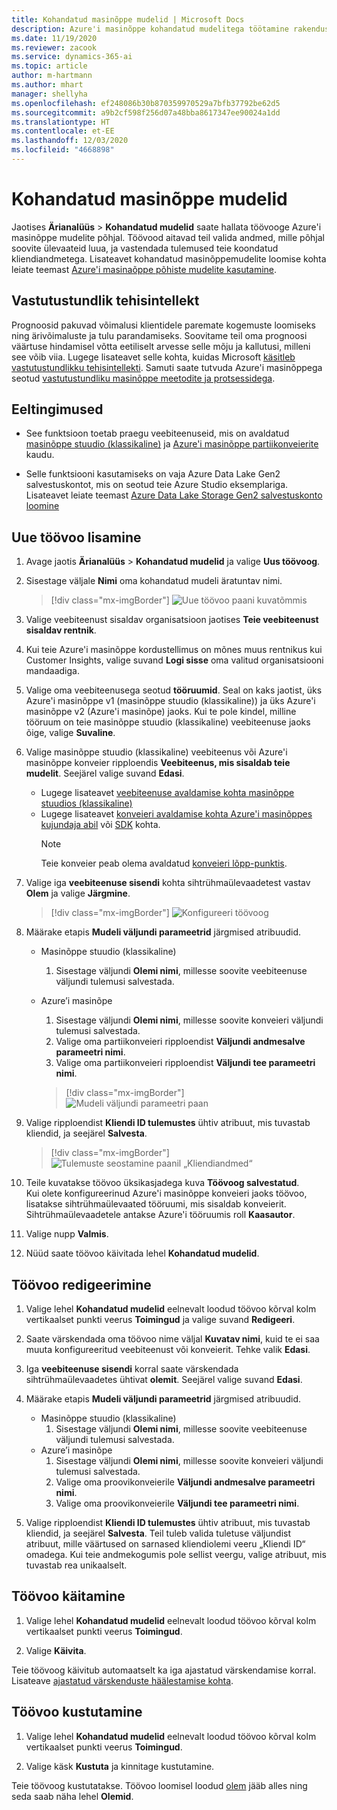 ```yaml
---
title: Kohandatud masinõppe mudelid | Microsoft Docs
description: Azure'i masinõppe kohandatud mudelitega töötamine rakenduses Dynamics 365 Customer Insights.
ms.date: 11/19/2020
ms.reviewer: zacook
ms.service: dynamics-365-ai
ms.topic: article
author: m-hartmann
ms.author: mhart
manager: shellyha
ms.openlocfilehash: ef248086b30b870359970529a7bfb37792be62d5
ms.sourcegitcommit: a9b2cf598f256d07a48bba8617347ee90024a1dd
ms.translationtype: HT
ms.contentlocale: et-EE
ms.lasthandoff: 12/03/2020
ms.locfileid: "4668898"
---
```

# <a name="custom-machine-learning-models"></a>Kohandatud masinõppe mudelid

Jaotises **Ärianalüüs** > **Kohandatud mudelid** saate hallata töövooge Azure'i masinõppe mudelite põhjal. Töövood aitavad teil valida andmed, mille põhjal soovite ülevaateid luua, ja vastendada tulemused teie koondatud kliendiandmetega. Lisateavet kohandatud masinõppemudelite loomise kohta leiate teemast [Azure'i masinaõppe põhiste mudelite kasutamine](azure-machine-learning-experiments.md).

## <a name="responsible-ai"></a>Vastutustundlik tehisintellekt

Prognoosid pakuvad võimalusi klientidele paremate kogemuste loomiseks ning ärivõimaluste ja tulu parandamiseks. Soovitame teil oma prognoosi väärtuse hindamisel võtta eetiliselt arvesse selle mõju ja kallutusi, milleni see võib viia. Lugege lisateavet selle kohta, kuidas Microsoft [käsitleb vastutustundlikku tehisintellekti](https://www.microsoft.com/ai/responsible-ai?activetab=pivot1%3aprimaryr6). Samuti saate tutvuda Azure'i masinõppega seotud [vastutustundliku masinõppe meetodite ja protsessidega](https://docs.microsoft.com/azure/machine-learning/concept-responsible-ml).

## <a name="prerequisites"></a>Eeltingimused

- See funktsioon toetab praegu veebiteenuseid, mis on avaldatud [masinõppe stuudio (klassikaline)](https://studio.azureml.net) ja [Azure'i masinõppe partiikonveierite](https://docs.microsoft.com/azure/machine-learning/concept-ml-pipelines) kaudu.

- Selle funktsiooni kasutamiseks on vaja Azure Data Lake Gen2 salvestuskontot, mis on seotud teie Azure Studio eksemplariga. Lisateavet leiate teemast [Azure Data Lake Storage Gen2 salvestuskonto loomine](https://docs.microsoft.com/azure/storage/blobs/data-lake-storage-quickstart-create-account)

## <a name="add-a-new-workflow"></a>Uue töövoo lisamine

1. Avage jaotis **Ärianalüüs** > **Kohandatud mudelid** ja valige **Uus töövoog**.

1. Sisestage väljale **Nimi** oma kohandatud mudeli äratuntav nimi.

   > [!div class="mx-imgBorder"]
   > ![Uue töövoo paani kuvatõmmis](media/new-workflowv2.png "Uue töövoo paani kuvatõmmis")

1. Valige veebiteenust sisaldav organisatsioon jaotises **Teie veebiteenust sisaldav rentnik**.

1. Kui teie Azure'i masinõppe kordustellimus on mõnes muus rentnikus kui Customer Insights, valige suvand **Logi sisse** oma valitud organisatsiooni mandaadiga.

1. Valige oma veebiteenusega seotud **tööruumid**. Seal on kaks jaotist, üks Azure'i masinõppe v1 (masinõppe stuudio (klassikaline)) ja üks Azure'i masinõppe v2 (Azure'i masinõpe) jaoks. Kui te pole kindel, milline tööruum on teie masinõppe stuudio (klassikaline) veebiteenuse jaoks õige, valige **Suvaline**.

1. Valige masinõppe stuudio (klassikaline) veebiteenus või Azure'i masinõppe konveier ripploendis **Veebiteenus, mis sisaldab teie mudelit**. Seejärel valige suvand **Edasi**.
   - Lugege lisateavet [veebiteenuse avaldamise kohta masinõppe stuudios (klassikaline)](https://docs.microsoft.com/azure/machine-learning/studio/deploy-a-machine-learning-web-service#deploy-it-as-a-new-web-service)
   - Lugege lisateavet [konveieri avaldamise kohta Azure'i masinõppes kujundaja abil](https://docs.microsoft.com/azure/machine-learning/concept-ml-pipelines#building-pipelines-with-the-designer) või [SDK](https://docs.microsoft.com/azure/machine-learning/concept-ml-pipelines#building-pipelines-with-the-python-sdk) kohta. 
     > [!NOTE]
     > Teie konveier peab olema avaldatud [konveieri lõpp-punktis](https://docs.microsoft.com/azure/machine-learning/how-to-run-batch-predictions-designer#submit-a-pipeline-run).

1. Valige iga **veebiteenuse sisendi** kohta sihtrühmaülevaadetest vastav **Olem** ja valige **Järgmine**.

   > [!div class="mx-imgBorder"]
   > ![Konfigureeri töövoog](media/intelligence-screen2-updated.png "Konfigureeri töövoog")

1. Määrake etapis **Mudeli väljundi parameetrid** järgmised atribuudid.
   - Masinõppe stuudio (klassikaline)
      1. Sisestage väljundi **Olemi nimi**, millesse soovite veebiteenuse väljundi tulemusi salvestada.
   - Azure’i masinõpe
      1. Sisestage väljundi **Olemi nimi**, millesse soovite konveieri väljundi tulemusi salvestada.
      1. Valige oma partiikonveieri ripploendist **Väljundi andmesalve parameetri nimi**.
      1. Valige oma partiikonveieri ripploendist **Väljundi tee parameetri nimi**.
      
      > [!div class="mx-imgBorder"]
      > ![Mudeli väljundi parameetri paan](media/intelligence-screen3-outputparameters.png "Mudeli väljundi parameetri paan")

1. Valige ripploendist **Kliendi ID tulemustes** ühtiv atribuut, mis tuvastab kliendid, ja seejärel **Salvesta**.
   
   > [!div class="mx-imgBorder"]
   > ![Tulemuste seostamine paanil „Kliendiandmed“](media/intelligence-screen4-relatetocustomer.png "Tulemuste seostamine paanil „Kliendiandmed“")

1. Teile kuvatakse töövoo üksikasjadega kuva **Töövoog salvestatud**.    
   Kui olete konfigureerinud Azure'i masinõppe konveieri jaoks töövoo, lisatakse sihtrühmaülevaated tööruumi, mis sisaldab konveierit. Sihtrühmaülevaadetele antakse Azure'i tööruumis roll **Kaasautor**.

1. Valige nupp **Valmis**.

1. Nüüd saate töövoo käivitada lehel **Kohandatud mudelid**.

## <a name="edit-a-workflow"></a>Töövoo redigeerimine

1. Valige lehel **Kohandatud mudelid** eelnevalt loodud töövoo kõrval kolm vertikaalset punkti veerus **Toimingud** ja valige suvand **Redigeeri**.

1. Saate värskendada oma töövoo nime väljal **Kuvatav nimi**, kuid te ei saa muuta konfigureeritud veebiteenust või konveierit. Tehke valik **Edasi**.

1. Iga **veebiteenuse sisendi** korral saate värskendada sihtrühmaülevaadetes ühtivat **olemit**. Seejärel valige suvand **Edasi**.

1. Määrake etapis **Mudeli väljundi parameetrid** järgmised atribuudid.
   - Masinõppe stuudio (klassikaline)
      1. Sisestage väljundi **Olemi nimi**, millesse soovite veebiteenuse väljundi tulemusi salvestada.
   - Azure’i masinõpe
      1. Sisestage väljundi **Olemi nimi**, millesse soovite konveieri väljundi tulemusi salvestada.
      1. Valige oma proovikonveierile **Väljundi andmesalve parameetri nimi**.
      1. Valige oma proovikonveierile **Väljundi tee parameetri nimi**.

1. Valige ripploendist **Kliendi ID tulemustes** ühtiv atribuut, mis tuvastab kliendid, ja seejärel **Salvesta**.
   Teil tuleb valida tuletuse väljundist atribuut, mille väärtused on sarnased kliendiolemi veeru „Kliendi ID“ omadega. Kui teie andmekogumis pole sellist veergu, valige atribuut, mis tuvastab rea unikaalselt.

## <a name="run-a-workflow"></a>Töövoo käitamine

1. Valige lehel **Kohandatud mudelid** eelnevalt loodud töövoo kõrval kolm vertikaalset punkti veerus **Toimingud**.

1. Valige **Käivita**.

Teie töövoog käivitub automaatselt ka iga ajastatud värskendamise korral. Lisateave [ajastatud värskenduste häälestamise kohta](system.md#schedule-tab).

## <a name="delete-a-workflow"></a>Töövoo kustutamine

1. Valige lehel **Kohandatud mudelid** eelnevalt loodud töövoo kõrval kolm vertikaalset punkti veerus **Toimingud**.

1. Valige käsk **Kustuta** ja kinnitage kustutamine.

Teie töövoog kustutatakse. Töövoo loomisel loodud [olem](entities.md) jääb alles ning seda saab näha lehel **Olemid**.

